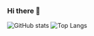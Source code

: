 ### Hi there 👋

![GitHub stats](https://github-readme-stats.vercel.app/api?username=Gozrid&hide=contribs,prs)
![Top Langs](https://github-readme-stats.vercel.app/api/top-langs/?username=Gozrid&hide_border=true)

<!--
**Gozrid/Gozrid** is a ✨ _special_ ✨ repository because its `README.md` (this file) appears on your GitHub profile.

Here are some ideas to get you started:

- 🔭 I’m currently working on ...
- 🌱 I’m currently learning ...
- 👯 I’m looking to collaborate on ...
- 🤔 I’m looking for help with ...
- 💬 Ask me about ...
- 📫 How to reach me: ...
- 😄 Pronouns: ...
- ⚡ Fun fact: ...
-->
